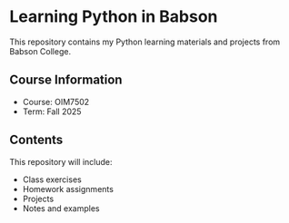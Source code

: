 
# Learning Python in Babson

This repository contains my Python learning materials and projects from Babson College.

## Course Information
- Course: OIM7502
- Term: Fall 2025

## Contents
This repository will include:
- Class exercises
- Homework assignments
- Projects
- Notes and examples
